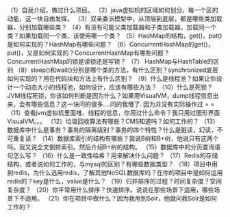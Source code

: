 （1）自我介绍，做过什么项目。
（2）java虚拟机的区域如何划分，每一个区的动能，这一块自由发挥。
（3）双亲委派模型中，从顶层到底层，都是哪些类加载器，分别加载哪些类？
（4）有没有可能父类加载器和子类加载器，加载同一个类？如果加载同一个类，该使用哪一个类？
（5）HashMap的结构，get()，put()是如何实现的？HashMap有哪些问题？
（6）ConcurrentHashMap的get()，put()，又是如何实现的？ConcurrentHashMap有哪些问题？ ConcurrentHashMap的锁是读锁还是写锁？
（7） HashMap与HashTable的区别
（8）sleep()和wait()分别是哪个类的方法，有什么区别？synchronized底层如何实现的？用在代码块和方法上有什么区别？
（9）什么是线程池？如果让你设计一个动态大小的线程池，如何设计，应该有哪些方法？
（10）什么是死锁？JVM线程死锁，你该如何判断是因为什么？如果用VisualVM，dump线程信息出来，会有哪些信息？这一块问的很多....问的我懵了. 因为并没有实际操作过 = =
（11）查看jvm虚拟机里面堆、线程的信息，你用过什么命令？我只用过图形界面VisualVM。。。
（12）垃圾回收算法有哪些？CMS知道吗？如何工作的？
（13）数据库中什么是事务？事务的隔离级别？事务的四个特性？什么是脏读，幻读，不可重复读？
（14）数据库索引的结构有哪些？我说B树和B+树，他说只有这两个吗。我又说全文倒排索引。然后介绍B+树的结构。
（15）数据库中的分页查询语句怎么写？
（16）什么是一致性哈希？用来解决什么问题？
（17）Redis的存储结构，或者说如何工作的，与mysql的区别？有哪些数据类型？
（18）项目中用到redis，为什么选用redis，了解其他NoSQL数据库吗？在你的项目中是如何运用redis的？key是什么，value是什么？
（19）归并排序的过程？时间复杂度？空间复杂度？
（20）你平常用什么排序？快速排序。说说在那些场景下适用，哪些场景下不适用。
（21）你在项目中做什么？因为我用到Solr，他就问我Solr是如何工作的？